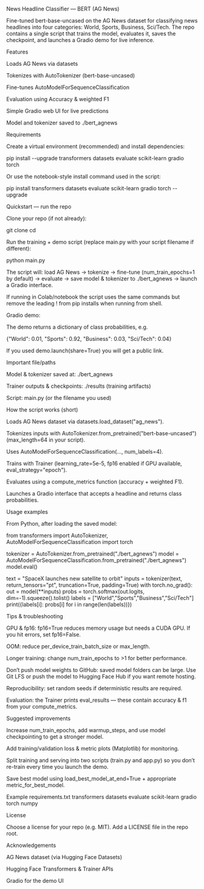 News Headline Classifier — BERT (AG News)

Fine-tuned bert-base-uncased on the AG News dataset for classifying news headlines into four categories: World, Sports, Business, Sci/Tech. The repo contains a single script that trains the model, evaluates it, saves the checkpoint, and launches a Gradio demo for live inference.

Features

Loads AG News via datasets

Tokenizes with AutoTokenizer (bert-base-uncased)

Fine-tunes AutoModelForSequenceClassification

Evaluation using Accuracy & weighted F1

Simple Gradio web UI for live predictions

Model and tokenizer saved to ./bert_agnews

Requirements

Create a virtual environment (recommended) and install dependencies:

pip install --upgrade transformers datasets evaluate scikit-learn gradio torch


Or use the notebook-style install command used in the script:

pip install transformers datasets evaluate scikit-learn gradio torch --upgrade

Quickstart — run the repo

Clone your repo (if not already):

git clone <your-repo-url>
cd <your-repo-dir>


Run the training + demo script (replace main.py with your script filename if different):

python main.py


The script will: load AG News → tokenize → fine-tune (num_train_epochs=1 by default) → evaluate → save model & tokenizer to ./bert_agnews → launch a Gradio interface.

If running in Colab/notebook the script uses the same commands but remove the leading ! from pip installs when running from shell.

Gradio demo:

The demo returns a dictionary of class probabilities, e.g.

{"World": 0.01, "Sports": 0.92, "Business": 0.03, "Sci/Tech": 0.04}


If you used demo.launch(share=True) you will get a public link.

Important file/paths

Model & tokenizer saved at: ./bert_agnews

Trainer outputs & checkpoints: ./results (training artifacts)

Script: main.py (or the filename you used)

How the script works (short)

Loads AG News dataset via datasets.load_dataset("ag_news").

Tokenizes inputs with AutoTokenizer.from_pretrained("bert-base-uncased") (max_length=64 in your script).

Uses AutoModelForSequenceClassification(..., num_labels=4).

Trains with Trainer (learning_rate=5e-5, fp16 enabled if GPU available, eval_strategy="epoch").

Evaluates using a compute_metrics function (accuracy + weighted F1).

Launches a Gradio interface that accepts a headline and returns class probabilities.

Usage examples

From Python, after loading the saved model:

from transformers import AutoTokenizer, AutoModelForSequenceClassification
import torch

tokenizer = AutoTokenizer.from_pretrained("./bert_agnews")
model = AutoModelForSequenceClassification.from_pretrained("./bert_agnews")
model.eval()

text = "SpaceX launches new satellite to orbit"
inputs = tokenizer(text, return_tensors="pt", truncation=True, padding=True)
with torch.no_grad():
    out = model(**inputs)
probs = torch.softmax(out.logits, dim=-1).squeeze().tolist()
labels = ["World","Sports","Business","Sci/Tech"]
print({labels[i]: probs[i] for i in range(len(labels))})

Tips & troubleshooting

GPU & fp16: fp16=True reduces memory usage but needs a CUDA GPU. If you hit errors, set fp16=False.

OOM: reduce per_device_train_batch_size or max_length.

Longer training: change num_train_epochs to >1 for better performance.

Don’t push model weights to GitHub: saved model folders can be large. Use Git LFS or push the model to Hugging Face Hub if you want remote hosting.

Reproducibility: set random seeds if deterministic results are required.

Evaluation: the Trainer prints eval_results — these contain accuracy & f1 from your compute_metrics.

Suggested improvements

Increase num_train_epochs, add warmup_steps, and use model checkpointing to get a stronger model.

Add training/validation loss & metric plots (Matplotlib) for monitoring.

Split training and serving into two scripts (train.py and app.py) so you don’t re-train every time you launch the demo.

Save best model using load_best_model_at_end=True + appropriate metric_for_best_model.

Example requirements.txt
transformers
datasets
evaluate
scikit-learn
gradio
torch
numpy

License

Choose a license for your repo (e.g. MIT). Add a LICENSE file in the repo root.

Acknowledgements

AG News dataset (via Hugging Face Datasets)

Hugging Face Transformers & Trainer APIs

Gradio for the demo UI
